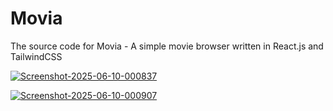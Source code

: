 # Movia
The source code for Movia - A simple movie browser written in React.js and TailwindCSS

[![Screenshot-2025-06-10-000837](https://i.ibb.co/JF2t2bgj/Screenshot-2025-06-10-000837.png)](https://ibb.co/Lh6R6qHd)

[![Screenshot-2025-06-10-000907](https://i.ibb.co/7d0mx1Sq/Screenshot-2025-06-10-000907.png)](https://ibb.co/FLdTkDhF)
